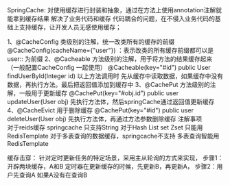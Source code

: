 SpringCache:
   对使用缓存进行封装和抽象，通过在方法上使用annotation注解就能拿到缓存结果 解决了业务代码和缓存
代码耦合的问题，在不侵入业务代码的基础上支持缓存，让开发人员无感使用缓存；
  
1、@CacheConfig 类级别的注解，统一改类所有的缓存的前缀
  @CacheConfig(cacheName={"user"}) ：表示改类的所有缓存前缀都可以是user:: 为前缀
2、@Cacheable 方法级别的注解，用于将方法的结果缓存起来（一般配置CacheConfig 一起使用）
   @Cacheable(key="#id")
   public User findUserById(Integer id)
   以上方法调用时 先从缓存中读取数据，如果缓存中没有数据，再执行方法。最后把返回值添加到缓存中
3、@CachePut 方法级别的注解，一般用于更新缓存
   @CachePut(key="#obj.id")
   public user updateUser(User obj)
   先执行方法体，然后springCache通过返回值更新缓存
4、@CacheEvict 用于删除缓存
   @CachePut(key="#id")
   public user deleteUser(User obj)
   先执行方法体，再通过方法参数删除缓存
注解事项  
对于reids缓存 springcache 只支持String
对于Hash List set Zset 只能用RedisTemplate
对于多表查询的数据缓存，springcache不支持   多表查询智能用RedisTemplate

缓存击穿：
  针对定时更新任务的特定场景，采用主从轮询的方式来实现，
     步骤1：开辟两块缓存，A和B 定时器在更新缓存的时候，先更新B，再更新A，
     步骤2：用户先查询A 如果A没有在查询B
